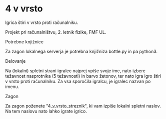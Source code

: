 # 4 v vrsto

Igrica štiri v vrsto proti računalniku.

Projekt pri računalništvu, 2. letnik fizike, FMF UL.

Potrebne knjižnice

Za zagon lokalnega serverja je potrebna knjižniza bottle.py in pa python3.

Delovanje

Na (lokalni) spletni strani igralec najprej vpiše svoje ime, nato izbere težavnost nasprotnika (5 težavnosti) in barvo žetonov, ter nato igra igro štiri v vrsto proti računalniku. Za vsa sporočila igralcu, je igralec nazvan po imenu.

Zagon

Za zagon poženete "4_v_vrsto_streznik", ki vam izpiše lokalni spletni naslov. Na tem naslovu nato lahko igrate igrico.

